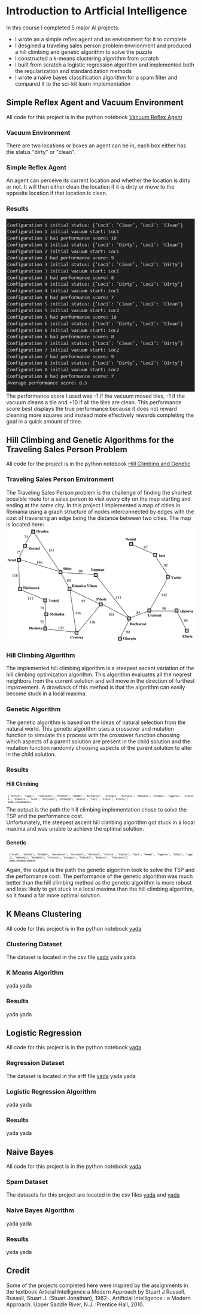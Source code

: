 # Introduction to Artficial Intelligence

In this course I completed 5 major AI projects:
* I wrote an a simple reflex agent and an environment for it to complete
* I desgined a traveling sales person problem envrionment and produced a hill climbing and genetic algorithm to solve the puzzle
* I constructed a k-means clustering algorithm from scratch
* I built from scratch a logistic regression algorithm and implemented both the regularization and standardization methods
* I wrote a naive bayes classification algorithm for a spam filter and compared it to the sci-kit learn implementation

## Simple Reflex Agent and Vacuum Environment
All code for this project is in the python notebook [Vacuum Reflex Agent](Vaccum_Reflex_Agent.ipynb)

### Vacuum Environment
There are two locations or boxes an agent can be in, each box either has the status "dirty" or "clean".

### Simple Reflex Agent
An agent can perceive its current location and whether the location is dirty or not. It will then either clean the location if it is dirty or move to the opposite location if that location is clean.

### Results
![Screenshot](VacuumReflexAgentResults.png) \
The performance score I used was -1 if the vacuum moved tiles, -1 if the vacuum cleans a tile and +10 if all the tiles are clean. This performance score best displays the true performance because it does not reward cleaning more squares and instead more effectively rewards completing the goal in a quick amount of time. 

## Hill Climbing and Genetic Algorithms for the Traveling Sales Person Problem
All code for the project is in the python notebook [Hill Climbing and Genetic](Hill_Climbing_And_Genetic_TSP.ipynb)

### Traveling Sales Person Environment
The Traveling Sales Person problem is the challenge of finding the shortest possible route for a sales person to visit every city on the map starting and ending at the same city. In this project I implemented a map of cities in Romania using a graph structure of nodes interconnected by edges with the cost of traversing an edge being the distance between two cities. The map is located here: \
![Screenshot](RomaniaMap.png)

### Hill Climbing Algorithm
The implemented hill climbing algorithm is a steepest ascent variation of the hill climbing optimization algorithm. This algorithm evaluates all the nearest neighbors from the current solution and will move in the direction of furthest improvement. A drawback of this method is that the algorithm can easily become stuck in a local maxima.

### Genetic Algorithm
The genetic algorithm is based on the ideas of natural selection from the natural world. This genetic algorithm uses a crossover and mutation function to simulate this process with the crossover function choosing which aspects of a parent solution are present in the child solution and the mutation function randomly choosing aspects of the parent solution to alter in the child solution.

### Results
#### Hill Climbing
![Screenshot](HillClimbingResults.png) \
The output is the path the hill climbing implementation chose to solve the TSP and the performance cost. \
Unfortunately, the steepest ascent hill climbing algorithm got stuck in a local maxima and was unable to achieve the optimal solution.

#### Genetic
![Screenshot](GeneticResults.png) \
Again, the output is the path the genetic algorithm took to solve the TSP and the performance cost. The performance of the genetic algorithm was much better than the hill climbing method as the genetic algorithm is more robust and less likely to get stuck in a local maxima than the hill climbing algorithm, so it found a far more optimal solution.

## K Means Clustering
All code for this project is in the python notebook [yada](yada.ipynb)

### Clustering Dataset
The dataset is located in the csv file [yada](yada.csv)
yada yada

### K Means Algorithm
yada yada

### Results
yada yada

## Logistic Regression
All code for this project is in the python notebook [yada](yada.ipynb)

### Regression Dataset
The dataset is located in the arff file [yada](yada.arff)
yada yada

### Logistic Regression Algorithm
yada yada

### Results
yada yada

## Naive Bayes
All code for this project is in the python notebook [yada](yada.ipynb)

### Spam Dataset
The datasets for this project are located in the csv files [yada](yada.csv) and [yada](yada.csv)

### Naive Bayes Algorithm
yada yada

### Results
yada yada

## Credit
Some of the projects completed here were inspired by the assignments in the textbook Articial Intelligence a Modern Approach by Stuart J Russell. \
Russell, Stuart J. (Stuart Jonathan), 1962-. Artificial Intelligence : a Modern Approach. Upper Saddle River, N.J. :Prentice Hall, 2010.
